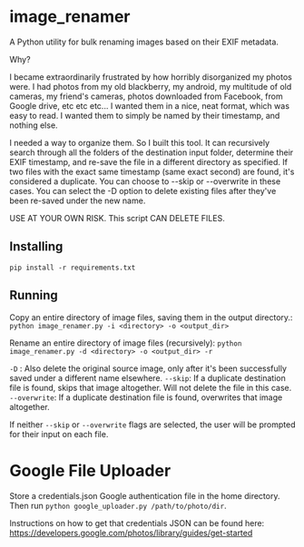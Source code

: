 # image_renamer
A Python utility for bulk renaming images based on their EXIF metadata.

Why?

I became extraordinarily frustrated by how horribly disorganized my photos were. 
I had photos from my old blackberry, my android, my multitude of old cameras, my friend's cameras,
photos downloaded from Facebook, from Google drive, etc etc etc... I wanted them in a nice, neat format, which was easy to read. I wanted them to simply be named by their timestamp, and nothing else.

I needed a way to organize them. So I built this tool. It can recursively search through all the folders of the destination input folder, determine their EXIF timestamp, and re-save the file in a different directory as specified. If two files with the exact same timestamp (same exact second) are found, it's considered a duplicate. You can choose to --skip or --overwrite in these cases. You can select the -D option to delete existing files after they've been re-saved under the new name. 

USE AT YOUR OWN RISK. This script CAN DELETE FILES.

## Installing 

`pip install -r requirements.txt`

## Running

Copy an entire directory of image files, saving them in the output directory.:
`python image_renamer.py -i <directory> -o <output_dir>`

Rename an entire directory of image files (recursively):
`python image_renamer.py -d <directory> -o <output_dir> -r`

`-D` : Also delete the original source image, only after it's been successfully saved under a different name elsewhere.
`--skip`: If a duplicate destination file is found, skips that image altogether. Will not delete the file in this case.
`--overwrite`: If a duplicate destination file is found, overwrites that image altogether.

If neither `--skip` or `--overwrite` flags are selected, the user will be prompted for their input on each file. 


# Google File Uploader

Store a credentials.json Google authentication file in the home directory. Then run `python google_uploader.py /path/to/photo/dir`.

Instructions on how to get that credentials JSON can be found here: https://developers.google.com/photos/library/guides/get-started
